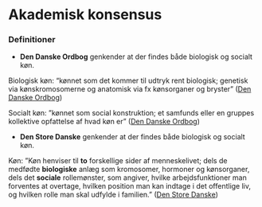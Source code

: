 # Akademisk konsensus

### Definitioner

* **Den Danske Ordbog** genkender at der findes både biologisk og socialt køn.

Biologisk køn: “kønnet som det kommer til udtryk rent biologisk; genetisk via kønskromosomerne og anatomisk via fx kønsorganer og bryster” ([Den Danske Ordbog](https://ordnet.dk/ddo/ordbog?query=k%C3%B8n#udtryk-1))

Socialt køn: ”kønnet som social konstruktion; et samfunds eller en gruppes kollektive opfattelse af hvad køn er” ([Den Danske Ordbog](https://ordnet.dk/ddo/ordbog?query=k%C3%B8n#udtryk-6))

* **Den Store Danske** genkender at der findes både biologisk og socialt køn.

Køn: ”Køn henviser til **to** forskellige sider af menneskelivet; dels de medfødte **biologiske** anlæg som kromosomer, hormoner og kønsorganer, dels det **sociale** rollemønster, som angiver, hvilke arbejdsfunktioner man forventes at overtage, hvilken position man kan indtage i det offentlige liv, og hvilken rolle man skal udfylde i familien.” ([Den Store Danske](https://denstoredanske.lex.dk/k%C3%B8n\_-\_hos\_mennesker))
